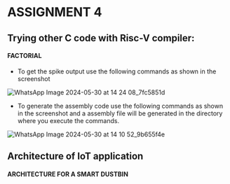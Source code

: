 # ASSIGNMENT 4

## Trying other C code with Risc-V compiler:

#### FACTORIAL
- To get the spike output use the following commands as shown in the screenshot

![WhatsApp Image 2024-05-30 at 14 24 08_7fc5851d](https://github.com/SoahamMoulree/RISC-V-Repo/assets/169994191/d5214350-e8fb-4dee-9bc2-a89eb8bb5dfb)

- To generate the assembly code use the following commands as shown in the screenshot and a assembly file will be generated in the directory where you execute the commands.

![WhatsApp Image 2024-05-30 at 14 10 52_9b655f4e](https://github.com/SoahamMoulree/RISC-V-Repo/assets/169994191/af2aee31-5dcc-42b7-9daa-67601f500a20)

## Architecture of IoT application

#### ARCHITECTURE FOR A SMART DUSTBIN




